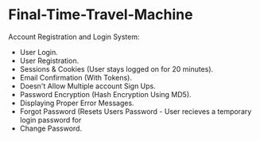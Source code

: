 # Final-Time-Travel-Machine

Account Registration and Login System:

- User Login.
- User Registration. 
- Sessions & Cookies (User stays logged on for 20 minutes).
- Email Confirmation (With Tokens).
- Doesn't Allow Multiple account Sign Ups.
- Password Encryption (Hash Encryption Using MD5).
- Displaying Proper Error Messages.
- Forgot Password (Resets Users Password - User recieves a temporary login password for 
- Change Password.
